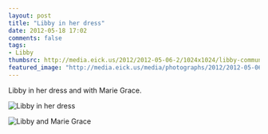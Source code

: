 ```yaml
---
layout: post
title: "Libby in her dress"
date: 2012-05-18 17:02
comments: false
tags: 
- Libby
thumbsrc: http://media.eick.us/2012/2012-05-06-2/1024x1024/libby-communion-13.jpg
featured_image: "http://media.eick.us/media/photographs/2012/2012-05-06-2/libby-communion-13.jpg"
---
```

Libby in her dress and with Marie Grace.



![Libby in her dress](http://media.eick.us/media/photographs/2012/2012-05-06-2/libby-communion-13.jpg)




![Libby and Marie Grace](http://media.eick.us/media/photographs/2012/2012-05-06-2/libby-communion-14.jpg)

